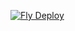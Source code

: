 [![Fly Deploy](https://github.com/Jacobious52/lobe-fly/actions/workflows/deploy.yml/badge.svg)](https://github.com/Jacobious52/lobe-fly/actions/workflows/deploy.yml)
